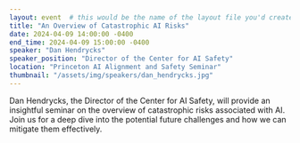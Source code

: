 ```yaml
---
layout: event  # this would be the name of the layout file you'd create for events
title: "An Overview of Catastrophic AI Risks"
date: 2024-04-09 14:00:00 -0400
end_time: 2024-04-09 15:00:00 -0400
speaker: "Dan Hendrycks"
speaker_position: "Director of the Center for AI Safety"
location: "Princeton AI Alignment and Safety Seminar"
thumbnail: "/assets/img/speakers/dan_hendrycks.jpg"
---
```


Dan Hendrycks, the Director of the Center for AI Safety, will provide an insightful seminar on the overview of catastrophic risks associated with AI. Join us for a deep dive into the potential future challenges and how we can mitigate them effectively.

